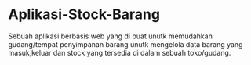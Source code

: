 # Aplikasi-Stock-Barang
Sebuah aplikasi berbasis web yang di buat unutk memudahkan gudang/tempat penyimpanan barang unutk mengelola data barang yang masuk,keluar dan stock yang tersedia di dalam sebuah toko/gudang.
